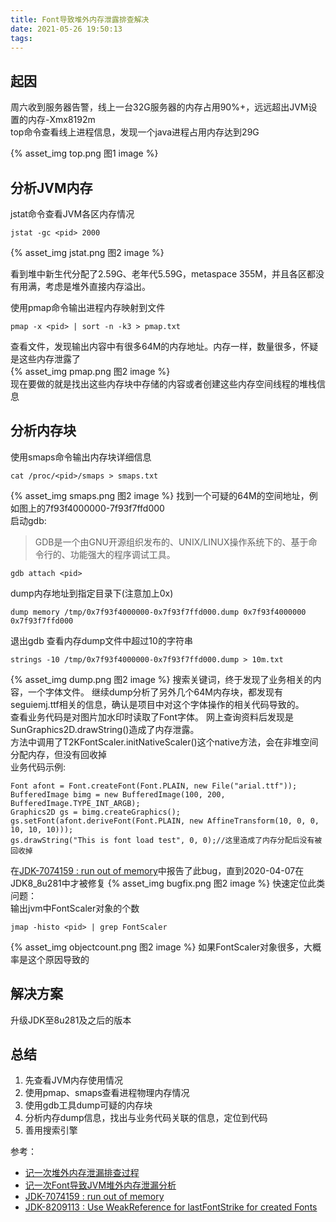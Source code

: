 ```yaml
---
title: Font导致堆外内存泄露排查解决
date: 2021-05-26 19:50:13
tags:
---
```

## 起因
周六收到服务器告警，线上一台32G服务器的内存占用90%+，远远超出JVM设置的内存-Xmx8192m   
top命令查看线上进程信息，发现一个java进程占用内存达到29G
<!--more-->
{% asset_img top.png 图1 image %}
  
## 分析JVM内存
jstat命令查看JVM各区内存情况
```
jstat -gc <pid> 2000
```
{% asset_img jstat.png 图2 image %}

看到堆中新生代分配了2.59G、老年代5.59G，metaspace 355M，并且各区都没有用满，考虑是堆外直接内存溢出。  

使用pmap命令输出进程内存映射到文件
```
pmap -x <pid> | sort -n -k3 > pmap.txt
```
查看文件，发现输出内容中有很多64M的内存地址。内存一样，数量很多，怀疑是这些内存泄露了  
{% asset_img pmap.png 图2 image %}  
现在要做的就是找出这些内存块中存储的内容或者创建这些内存空间线程的堆栈信息  

## 分析内存块
使用smaps命令输出内存块详细信息
```
cat /proc/<pid>/smaps > smaps.txt
```
{% asset_img smaps.png 图2 image %}
找到一个可疑的64M的空间地址，例如图上的7f93f4000000-7f93f7ffd000  
启动gdb:  
> GDB是一个由GNU开源组织发布的、UNIX/LINUX操作系统下的、基于命令行的、功能强大的程序调试工具。

```
gdb attach <pid>
```
dump内存地址到指定目录下(注意加上0x)
```
dump memory /tmp/0x7f93f4000000-0x7f93f7ffd000.dump 0x7f93f4000000 0x7f93f7ffd000
```
退出gdb
查看内存dump文件中超过10的字符串
```
strings -10 /tmp/0x7f93f4000000-0x7f93f7ffd000.dump > 10m.txt
```
{% asset_img dump.png 图2 image %}
搜索关键词，终于发现了业务相关的内容，一个字体文件。 继续dump分析了另外几个64M内存块，都发现有seguiemj.ttf相关的信息，确认是项目中对这个字体操作的相关代码导致的。   
查看业务代码是对图片加水印时读取了Font字体。 网上查询资料后发现是SunGraphics2D.drawString()造成了内存泄露。  
方法中调用了T2KFontScaler.initNativeScaler()这个native方法，会在非堆空间分配内存，但没有回收掉  
业务代码示例:
```
Font afont = Font.createFont(Font.PLAIN, new File("arial.ttf"));
BufferedImage bimg = new BufferedImage(100, 200, BufferedImage.TYPE_INT_ARGB);
Graphics2D gs = bimg.createGraphics();
gs.setFont(afont.deriveFont(Font.PLAIN, new AffineTransform(10, 0, 0, 10, 10, 10)));
gs.drawString("This is font load test", 0, 0);//这里造成了内存分配后没有被回收掉
```
在[JDK-7074159 : run out of memory](https://bugs.java.com/bugdatabase/view_bug.do?bug_id=7074159)中报告了此bug，直到2020-04-07在JDK8_8u281中才被修复
{% asset_img bugfix.png 图2 image %}
快速定位此类问题：  
输出jvm中FontScaler对象的个数
```
jmap -histo <pid> | grep FontScaler
```
{% asset_img objectcount.png 图2 image %}
如果FontScaler对象很多，大概率是这个原因导致的
## 解决方案
升级JDK至8u281及之后的版本
## 总结
1. 先查看JVM内存使用情况
2. 使用pmap、smaps查看进程物理内存情况
3. 使用gdb工具dump可疑的内存块
4. 分析内存dump信息，找出与业务代码关联的信息，定位到代码
5. 善用搜索引擎

参考：
* [记一次堆外内存泄漏排查过程](https://www.jianshu.com/p/dd7ad3838105)
* [记一次Font导致JVM堆外内存泄漏分析](https://juejin.cn/post/6844903866618609672)
* [JDK-7074159 : run out of memory](https://bugs.java.com/bugdatabase/view_bug.do?bug_id=7074159)
* [JDK-8209113 : Use WeakReference for lastFontStrike for created Fonts](https://bugs.java.com/bugdatabase/view_bug.do?bug_id=8209113)